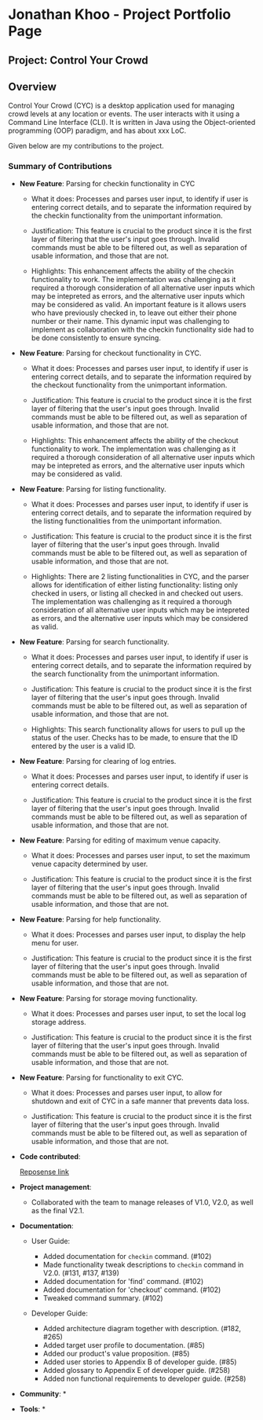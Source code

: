 # Jonathan Khoo - Project Portfolio Page

## Project: Control Your Crowd


## Overview
Control Your Crowd (CYC) is a desktop application used for managing crowd levels at any location or events.
The user interacts with it using a Command Line Interface (CLI). It is written in Java using the
Object-oriented programming (OOP) paradigm, and has about xxx LoC.

Given below are my contributions to the project.


### Summary of Contributions

* **New Feature**: Parsing for checkin functionality in CYC
    * What it does: Processes and parses user input, to identify if user is entering
    correct details, and to separate the information required by the checkin functionality 
      from the unimportant information.
    
    * Justification: This feature is crucial to the product since it is the first layer of filtering
    that the user's input goes through. Invalid commands must be able to be filtered out, as well as separation
      of usable information, and those that are not.
    
    * Highlights: This enhancement affects the ability of the checkin functionality to work. The implementation was challenging 
    as it required a thorough consideration of all alternative user inputs which may be intepreted as errors, and the alternative 
      user inputs which may be considered as valid. An important feature is it allows users who have 
      previously checked in, to leave out either their phone number or their name. This dynamic input was 
      challenging to implement as collaboration with the checkin functionality side had to be done consistently 
      to ensure syncing.
      
    
* **New Feature**: Parsing for checkout functionality in CYC.
    * What it does: Processes and parses user input, to identify if user is entering
  correct details, and to separate the information required by the checkout functionality
  from the unimportant information.

    * Justification: This feature is crucial to the product since it is the first layer of filtering
      that the user's input goes through. Invalid commands must be able to be filtered out, as well as separation
      of usable information, and those that are not.

    * Highlights: This enhancement affects the ability of the checkout functionality to work. The implementation was challenging
      as it required a thorough consideration of all alternative user inputs which may be intepreted as errors, and the alternative
      user inputs which may be considered as valid.

* **New Feature**: Parsing for listing functionality.
    * What it does: Processes and parses user input, to identify if user is entering
      correct details, and to separate the information required by the listing functionalities
      from the unimportant information.

    * Justification: This feature is crucial to the product since it is the first layer of filtering
      that the user's input goes through. Invalid commands must be able to be filtered out, as well as separation
      of usable information, and those that are not.

    * Highlights: There are 2 listing functionalities in CYC, and the parser allows for identification
      of either listing functionality: listing only checked in users, or listing all checked in and checked out 
      users.
      The implementation was challenging as it required a thorough consideration of all alternative user inputs which may be intepreted as errors, and the alternative
      user inputs which may be considered as valid.

* **New Feature**: Parsing for search functionality.

    * What it does: Processes and parses user input, to identify if user is entering
    correct details, and to separate the information required by the search functionality
    from the unimportant information.

    * Justification: This feature is crucial to the product since it is the first layer of filtering
      that the user's input goes through. Invalid commands must be able to be filtered out, as well as separation
      of usable information, and those that are not.

    * Highlights: This search functionality allows for users to pull up the status of the user. Checks has to be
    made, to ensure that the ID entered by the user is a valid ID.
      
* **New Feature**: Parsing for clearing of log entries.

    * What it does: Processes and parses user input, to identify if user is entering
      correct details.

    * Justification: This feature is crucial to the product since it is the first layer of filtering
    that the user's input goes through. Invalid commands must be able to be filtered out, as well as separation
    of usable information, and those that are not.   

* **New Feature**: Parsing for editing of maximum venue capacity.

    * What it does: Processes and parses user input, to set the maximum venue capacity determined by user.

    * Justification: This feature is crucial to the product since it is the first layer of filtering
      that the user's input goes through. Invalid commands must be able to be filtered out, as well as separation
      of usable information, and those that are not.


* **New Feature**: Parsing for help functionality.

    * What it does: Processes and parses user input, to display the help menu for user.

    * Justification: This feature is crucial to the product since it is the first layer of filtering
      that the user's input goes through. Invalid commands must be able to be filtered out, as well as separation
      of usable information, and those that are not.

* **New Feature**: Parsing for storage moving functionality.

    * What it does: Processes and parses user input, to set the local log storage address.

    * Justification: This feature is crucial to the product since it is the first layer of filtering
      that the user's input goes through. Invalid commands must be able to be filtered out, as well as separation
      of usable information, and those that are not.

* **New Feature**: Parsing for functionality to exit CYC.

    * What it does: Processes and parses user input, to allow for shutdown and exit of CYC in a safe manner
    that prevents data loss.

    * Justification: This feature is crucial to the product since it is the first layer of filtering
      that the user's input goes through. Invalid commands must be able to be filtered out, as well as separation
      of usable information, and those that are not.

* **Code contributed**:

    [Reposense link](https://nus-cs2113-ay2021s2.github.io/tp-dashboard/?search=&sort=groupTitle&sortWithin=title&since=&timeframe=commit&mergegroup=&groupSelect=groupByRepos&breakdown=false&tabOpen=true&tabType=authorship&tabAuthor=JonathanKhooTY&tabRepo=AY2021S2-CS2113T-T09-1%2Ftp%5Bmaster%5D&authorshipIsMergeGroup=false&authorshipFileTypes=docs~functional-code~test-code)

* **Project management**:

    * Collaborated with the team to manage releases of V1.0, V2.0, as well as the final V2.1.

* **Documentation**:
    * User Guide:
        * Added documentation for `checkin` command. (#102)
        * Made functionality tweak descriptions to `checkin` command in V2.0. (#131, #137, #139)
        * Added documentation for 'find' command. (#102)
        * Added documentation for 'checkout' command. (#102)
        * Tweaked command summary. (#102) 
    
    * Developer Guide:
        * Added architecture diagram together with description. (#182, #265)
        * Added target user profile to documentation. (#85)
        * Added our product's value proposition. (#85)
        * Added user stories to Appendix B of developer guide. (#85)
        * Added glossary to Appendix E of developer guide. (#258)
        * Added non functional requirements to developer guide. (#258)
    
* **Community**:
    *
    
* **Tools**:
    * 
